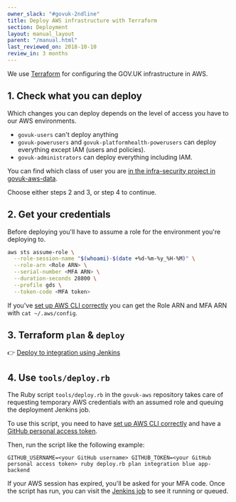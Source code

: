 ```yaml
---
owner_slack: "#govuk-2ndline"
title: Deploy AWS infrastructure with Terraform
section: Deployment
layout: manual_layout
parent: "/manual.html"
last_reviewed_on: 2018-10-10
review_in: 3 months
---
```


We use [Terraform](https://terraform.io) for configuring the GOV.UK
infrastructure in AWS.

## 1. Check what you can deploy

Which changes you can deploy depends on the level of access you have
to our AWS environments.

- `govuk-users` can't deploy anything
- `govuk-powerusers` and `govuk-platformhealth-powerusers` can deploy everything except IAM (users and policies).
- `govuk-administrators` can deploy everything including IAM.

You can find which class of user you are [in the infra-security
project in
govuk-aws-data](https://github.com/alphagov/govuk-aws-data/tree/master/data/infra-security).

Choose either steps 2 and 3, or step 4 to continue.

## 2. Get your credentials

Before deploying you'll have to assume a role for the environment you're deploying to.

```sh
aws sts assume-role \
  --role-session-name "$(whoami)-$(date +%d-%m-%y_%H-%M)" \
  --role-arn <Role ARN> \
  --serial-number <MFA ARN> \
  --duration-seconds 28800 \
  --profile gds \
  --token-code <MFA token>
```

If you've [set up AWS CLI correctly](/manual/aws-cli-access.html) you can get the Role ARN and MFA ARN with `cat ~/.aws/config`.

## 3. Terraform `plan` & `deploy`

👉 [Deploy to integration using Jenkins][deploy-integration]

## 4. Use `tools/deploy.rb`

The Ruby script `tools/deploy.rb` in the `govuk-aws` repository takes care of requesting temporary AWS credentials with an assumed role and queuing the deployment Jenkins job.

To use this script, you need to have [set up AWS CLI correctly](/manual/aws-cli-access.html) and have a [GitHub personal access token](https://github.com/settings/tokens).

Then, run the script like the following example:

```
GITHUB_USERNAME=<your GitHub username> GITHUB_TOKEN=<your GitHub personal access token> ruby deploy.rb plan integration blue app-backend
```

If your AWS session has expired, you'll be asked for your MFA code. Once the script has run, you can visit the [Jenkins job][deploy-integration] to see it running or queued.

[deploy-integration]: https://ci-deploy.integration.publishing.service.gov.uk/job/Deploy_Terraform_GOVUK_AWS
